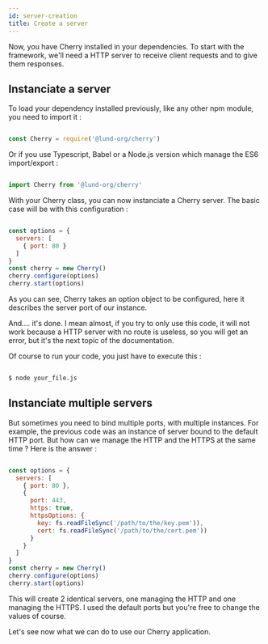 ```yaml
---
id: server-creation
title: Create a server
---
```


Now, you have Cherry installed in your dependencies. To start with the framework, we'll need a HTTP server to receive client requests and to give them responses.

## Instanciate a server

To load your dependency installed previously, like any other npm module, you need to import it :

```javascript

const Cherry = require('@lund-org/cherry')

```

Or if you use Typescript, Babel or a Node.js version which manage the ES6 import/export :

```javascript

import Cherry from '@lund-org/cherry'

```

With your Cherry class, you can now instanciate a Cherry server. The basic case will be with this configuration :

```javascript

const options = {
  servers: [
    { port: 80 }
  ]
}
const cherry = new Cherry()
cherry.configure(options)
cherry.start(options)

```

As you can see, Cherry takes an option object to be configured, here it describes the server port of our instance.

And.... it's done. I mean almost, if you try to only use this code, it will not work because a HTTP server with no route is useless, so you will get an error, but it's the next topic of the documentation.

Of course to run your code, you just have to execute this :

```bash

$ node your_file.js

```


## Instanciate multiple servers

But sometimes you need to bind multiple ports, with multiple instances. For example, the previous code was an instance of server bound to the default HTTP port. But how can we manage the HTTP and the HTTPS at the same time ?
Here is the answer :

```javascript

const options = {
  servers: [
    { port: 80 },
    {
      port: 443,
      https: true,
      httpsOptions: {
        key: fs.readFileSync('/path/to/the/key.pem')),
        cert: fs.readFileSync('/path/to/the/cert.pem'))
      }
    }
  ]
}
const cherry = new Cherry()
cherry.configure(options)
cherry.start(options)

```


This will create 2 identical servers, one managing the HTTP and one managing the HTTPS. I used the default ports but you're free to change the values of course.

Let's see now what we can do to use our Cherry application.
